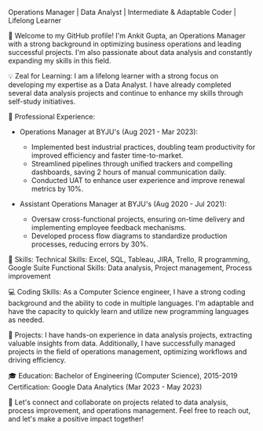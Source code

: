 Operations Manager | Data Analyst | Intermediate & Adaptable Coder | Lifelong Learner

👋 Welcome to my GitHub profile! I'm Ankit Gupta, an Operations Manager with a strong background in optimizing business operations and leading successful projects. I'm also passionate about data analysis and constantly expanding my skills in this field.

💡 Zeal for Learning:
I am a lifelong learner with a strong focus on developing my expertise as a Data Analyst. I have already completed several data analysis projects and continue to enhance my skills through self-study initiatives.

💼 Professional Experience:
- Operations Manager at BYJU's (Aug 2021 - Mar 2023):
  - Implemented best industrial practices, doubling team productivity for improved efficiency and faster time-to-market.
  - Streamlined pipelines through unified trackers and compelling dashboards, saving 2 hours of manual communication daily.
  - Conducted UAT to enhance user experience and improve renewal metrics by 10%.

- Assistant Operations Manager at BYJU's (Aug 2020 - Jul 2021):
  - Oversaw cross-functional projects, ensuring on-time delivery and implementing employee feedback mechanisms.
  - Developed process flow diagrams to standardize production processes, reducing errors by 30%.

🔧 Skills:
Technical Skills: Excel, SQL, Tableau, JIRA, Trello, R programming, Google Suite
Functional Skills: Data analysis, Project management, Process improvement

💻 Coding Skills:
As a Computer Science engineer, I have a strong coding background and the ability to code in multiple languages. I'm adaptable and have the capacity to quickly learn and utilize new programming languages as needed.

📂 Projects:
I have hands-on experience in data analysis projects, extracting valuable insights from data. Additionally, I have successfully managed projects in the field of operations management, optimizing workflows and driving efficiency.

🎓 Education:
Bachelor of Engineering (Computer Science), 2015-2019
Certification: Google Data Analytics (Mar 2023 - May 2023)

🌱 Let's connect and collaborate on projects related to data analysis, process improvement, and operations management. Feel free to reach out, and let's make a positive impact together!
